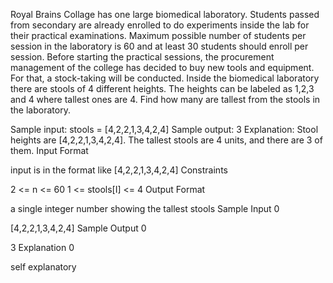 Royal Brains Collage has one large biomedical laboratory. Students passed from secondary are already enrolled to do experiments inside the lab for their practical examinations. Maximum possible number of students per session in the laboratory is 60 and at least 30 students should enroll per session. Before starting the practical sessions, the procurement management of the college has decided to buy new tools and equipment. For that, a stock-taking will be conducted. Inside the biomedical laboratory there are stools of 4 different heights. The heights can be labeled as 1,2,3 and 4 where tallest ones are 4. Find how many are tallest from the stools in the laboratory.

Sample input: stools = [4,2,2,1,3,4,2,4]
Sample output: 3
Explanation: Stool heights are [4,2,2,1,3,4,2,4]. 
    The tallest stools are 4 units, and there are 3 of them.
Input Format

input is in the format like [4,2,2,1,3,4,2,4]
Constraints

2 <= n <= 60
1 <= stools[I] <= 4
Output Format

a single integer number showing the tallest stools
Sample Input 0

[4,2,2,1,3,4,2,4]
Sample Output 0

3
Explanation 0

self explanatory